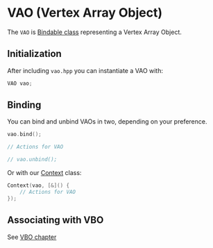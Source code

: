 # VAO (Vertex Array Object)

The ``VAO`` is [Bindable class](../context/context.md) representing a Vertex Array Object.

## Initialization
After including ``vao.hpp`` you can instantiate a VAO with:

````c++
VAO vao;
````

## Binding
You can bind and unbind VAOs in two, depending on your preference.

````c++
vao.bind();

// Actions for VAO

// vao.unbind();
````

Or with our [Context](../context/context.md) class:

````c++
Context(vao, [&]() {
    // Actions for VAO
});
````

## Associating with VBO
See [VBO chapter](vbo.md)